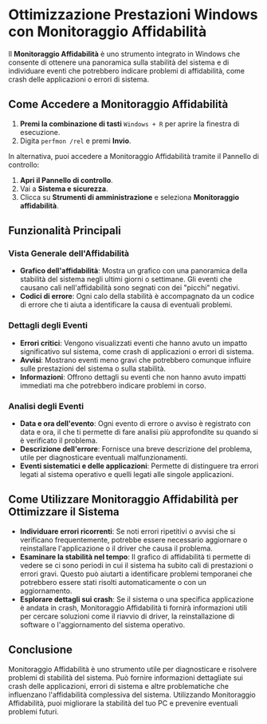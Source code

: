 # Ottimizzazione Prestazioni Windows con Monitoraggio Affidabilità

Il **Monitoraggio Affidabilità** è uno strumento integrato in Windows che consente di ottenere una panoramica sulla stabilità 
del sistema e di individuare eventi che potrebbero indicare problemi di affidabilità, come crash delle applicazioni o errori di sistema.

## Come Accedere a Monitoraggio Affidabilità

1. **Premi la combinazione di tasti** `Windows + R` per aprire la finestra di esecuzione.
2. Digita `perfmon /rel` e premi **Invio**.

In alternativa, puoi accedere a Monitoraggio Affidabilità tramite il Pannello di controllo:

1. **Apri il Pannello di controllo**.
2. Vai a **Sistema e sicurezza**.
3. Clicca su **Strumenti di amministrazione** e seleziona **Monitoraggio affidabilità**.

## Funzionalità Principali

### Vista Generale dell'Affidabilità
- **Grafico dell'affidabilità**: Mostra un grafico con una panoramica della stabilità del sistema negli ultimi giorni o settimane. 
    Gli eventi che causano cali nell'affidabilità sono segnati con dei "picchi" negativi.
- **Codici di errore**: Ogni calo della stabilità è accompagnato da un codice di errore che ti aiuta a identificare la causa di eventuali problemi.

### Dettagli degli Eventi
- **Errori critici**: Vengono visualizzati eventi che hanno avuto un impatto significativo sul sistema, come crash 
    di applicazioni o errori di sistema.
- **Avvisi**: Mostrano eventi meno gravi che potrebbero comunque influire sulle prestazioni del sistema o sulla stabilità.
- **Informazioni**: Offrono dettagli su eventi che non hanno avuto impatti immediati ma che potrebbero indicare problemi in corso.

### Analisi degli Eventi
- **Data e ora dell'evento**: Ogni evento di errore o avviso è registrato con data e ora, il che ti permette di fare analisi 
    più approfondite su quando si è verificato il problema.
- **Descrizione dell'errore**: Fornisce una breve descrizione del problema, utile per diagnosticare eventuali malfunzionamenti.
- **Eventi sistematici e delle applicazioni**: Permette di distinguere tra errori legati al sistema operativo e quelli legati 
    alle singole applicazioni.

## Come Utilizzare Monitoraggio Affidabilità per Ottimizzare il Sistema

- **Individuare errori ricorrenti**: Se noti errori ripetitivi o avvisi che si verificano frequentemente, potrebbe essere necessario 
    aggiornare o reinstallare l'applicazione o il driver che causa il problema.
- **Esaminare la stabilità nel tempo**: Il grafico di affidabilità ti permette di vedere se ci sono periodi in cui il sistema ha subito 
    cali di prestazioni o errori gravi. Questo può aiutarti a identificare problemi temporanei che potrebbero essere stati 
        risolti automaticamente o con un aggiornamento.
- **Esplorare dettagli sui crash**: Se il sistema o una specifica applicazione è andata in crash, Monitoraggio Affidabilità 
    ti fornirà informazioni utili per cercare soluzioni come il riavvio di driver, la reinstallazione di software o l'aggiornamento del sistema operativo.

## Conclusione

Monitoraggio Affidabilità è uno strumento utile per diagnosticare e risolvere problemi di stabilità del sistema. 
Può fornire informazioni dettagliate sui crash delle applicazioni, errori di sistema e altre problematiche che influenzano 
l'affidabilità complessiva del sistema. Utilizzando Monitoraggio Affidabilità, puoi migliorare la stabilità del tuo PC e prevenire 
eventuali problemi futuri.
